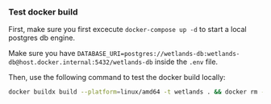 ### Test docker build

First, make sure you first excecute `docker-compose up -d` to start a local postgres db engine.

Make sure you have `DATABASE_URI=postgres://wetlands-db:wetlands-db@host.docker.internal:5432/wetlands-db` inside the `.env` file.

Then, use the following command to test the docker build locally:

```sh
docker buildx build --platform=linux/amd64 -t wetlands . && docker rm -f wetlands-container && docker run -d --name wetlands-container -p 80:80 wetlands
```

